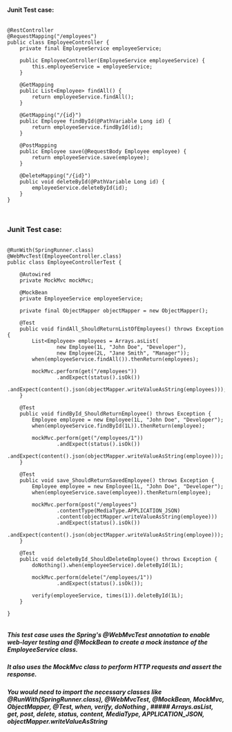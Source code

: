 #### Junit Test case:


```

@RestController
@RequestMapping("/employees")
public class EmployeeController {
    private final EmployeeService employeeService;

    public EmployeeController(EmployeeService employeeService) {
        this.employeeService = employeeService;
    }

    @GetMapping
    public List<Employee> findAll() {
        return employeeService.findAll();
    }

    @GetMapping("/{id}")
    public Employee findById(@PathVariable Long id) {
        return employeeService.findById(id);
    }

    @PostMapping
    public Employee save(@RequestBody Employee employee) {
        return employeeService.save(employee);
    }

    @DeleteMapping("/{id}")
    public void deleteById(@PathVariable Long id) {
        employeeService.deleteById(id);
    }
}



```


### Junit Test case:


```

@RunWith(SpringRunner.class)
@WebMvcTest(EmployeeController.class)
public class EmployeeControllerTest {

    @Autowired
    private MockMvc mockMvc;

    @MockBean
    private EmployeeService employeeService;

    private final ObjectMapper objectMapper = new ObjectMapper();

    @Test
    public void findAll_ShouldReturnListOfEmployees() throws Exception {
        List<Employee> employees = Arrays.asList(
                new Employee(1L, "John Doe", "Developer"),
                new Employee(2L, "Jane Smith", "Manager"));
        when(employeeService.findAll()).thenReturn(employees);

        mockMvc.perform(get("/employees"))
                .andExpect(status().isOk())
                .andExpect(content().json(objectMapper.writeValueAsString(employees)));
    }

    @Test
    public void findById_ShouldReturnEmployee() throws Exception {
        Employee employee = new Employee(1L, "John Doe", "Developer");
        when(employeeService.findById(1L)).thenReturn(employee);

        mockMvc.perform(get("/employees/1"))
                .andExpect(status().isOk())
                .andExpect(content().json(objectMapper.writeValueAsString(employee)));
    }

    @Test
    public void save_ShouldReturnSavedEmployee() throws Exception {
        Employee employee = new Employee(1L, "John Doe", "Developer");
        when(employeeService.save(employee)).thenReturn(employee);

        mockMvc.perform(post("/employees")
                .contentType(MediaType.APPLICATION_JSON)
                .content(objectMapper.writeValueAsString(employee)))
                .andExpect(status().isOk())
                .andExpect(content().json(objectMapper.writeValueAsString(employee)));
    }

    @Test
    public void deleteById_ShouldDeleteEmployee() throws Exception {
        doNothing().when(employeeService).deleteById(1L);

        mockMvc.perform(delete("/employees/1"))
                .andExpect(status().isOk());

        verify(employeeService, times(1)).deleteById(1L);
    }

}


```

##### This test case uses the Spring's @WebMvcTest annotation to enable web-layer testing and @MockBean to create a mock instance of the EmployeeService class.
##### It also uses the MockMvc class to perform HTTP requests and assert the response.
##### You would need to import the necessary classes like @RunWith(SpringRunner.class), @WebMvcTest, @MockBean, MockMvc, ObjectMapper, @Test, when, verify, doNothing , ##### Arrays.asList, get, post, delete, status, content, MediaType, APPLICATION_JSON, objectMapper.writeValueAsString
